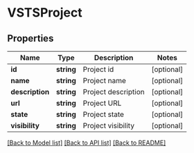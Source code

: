 # VSTSProject

## Properties
Name | Type | Description | Notes
------------ | ------------- | ------------- | -------------
**id** | **string** | Project id | [optional] 
**name** | **string** | Project name | [optional] 
**description** | **string** | Project description | [optional] 
**url** | **string** | Project URL | [optional] 
**state** | **string** | Project state | [optional] 
**visibility** | **string** | Project visibility | [optional] 

[[Back to Model list]](../README.md#documentation-for-models) [[Back to API list]](../README.md#documentation-for-api-endpoints) [[Back to README]](../README.md)


